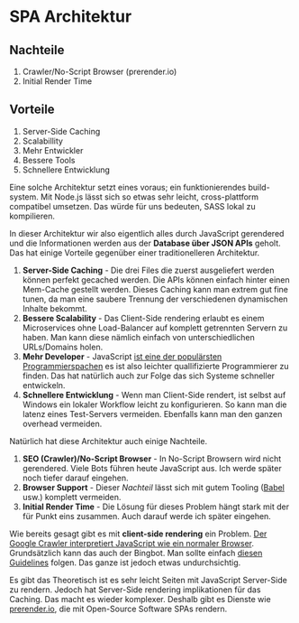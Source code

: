 # SPA Architektur

## Nachteile

1. Crawler/No-Script Browser (prerender.io)
2. Initial Render Time

## Vorteile

1. Server-Side Caching
2. Scalabillity
3. Mehr Entwickler
4. Bessere Tools
5. Schnellere Entwicklung

<notes>

Eine solche Architektur setzt eines voraus; ein funktionierendes build-system. Mit Node.js lässt sich so etwas sehr leicht, cross-plattform compatibel umsetzen. Das würde für uns bedeuten, SASS lokal zu kompilieren.

In dieser Architektur wir also eigentlich alles durch JavaScript gerendered und die Informationen werden aus der **Database über JSON APIs** geholt. Das hat einige Vorteile gegenüber einer traditionelleren Architektur.

1. **Server-Side Caching** - Die drei Files die zuerst ausgeliefert werden können perfekt gecached werden. Die APIs können einfach hinter einen Mem-Cache gestellt werden. Dieses Caching kann man extrem gut fine tunen, da man eine saubere Trennung der verschiedenen dynamischen Inhalte bekommt.
2. **Bessere Scalability** - Das Client-Side rendering erlaubt es einem Microservices ohne Load-Balancer auf komplett getrennten Servern zu haben. Man kann diese nämlich einfach von unterschiedlichen URLs/Domains holen.
3. **Mehr Developer** - JavaScript [ist eine der populärsten Programmierspachen](http://githut.info/) es ist also leichter quallifizierte Programmierer zu finden. Das hat natürlich auch zur Folge das sich Systeme schneller entwickeln.
4. **Schnellere Entwicklung** - Wenn man Client-Side rendert, ist selbst auf Windows ein lokaler Workflow leicht zu konfigurieren. So kann man die latenz eines Test-Servers vermeiden. Ebenfalls kann man den ganzen overhead vermeiden.

Natürlich hat diese Architektur auch einige Nachteile.

1. **SEO (Crawler)/No-Script Browser** - In No-Script Browsern wird nicht gerendered. Viele Bots führen heute JavaScript aus. Ich werde später noch tiefer darauf eingehen.
2. **Browser Support** - Dieser _Nachteil_ lässt sich mit gutem Tooling ([Babel](https://babeljs.io/) usw.) komplett vermeiden.
3. **Initial Render Time** - Die Lösung für dieses Problem hängt stark mit der für Punkt eins zusammen. Auch darauf werde ich später eingehen.

Wie bereits gesagt gibt es mit **client-side rendering** ein Problem. [Der Google Crawler interpretiert JavaScript wie ein normaler Browser](https://googlewebmastercentral.blogspot.ch/2015/10/deprecating-our-ajax-crawling-scheme.html). Grundsätzlich kann das auch der Bingbot. Man sollte einfach [diesen Guidelines](http://stackoverflow.com/a/1785101/4386702) folgen. Das ganze ist jedoch etwas undurchsichtig.

Es gibt das Theoretisch ist es sehr leicht Seiten mit JavaScript Server-Side zu rendern. Jedoch hat Server-Side rendering implikationen für das Caching. Das macht es wieder komplexer. Deshalb gibt es Dienste wie [prerender.io](https://prerender.io/), die mit Open-Source Software SPAs rendern.

</notes>

